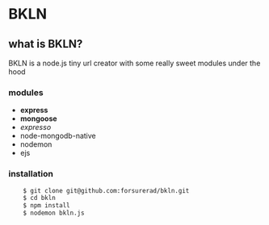 
BKLN
====

## what is BKLN?

BKLN is a node.js tiny url creator with some really sweet modules under the hood

### modules

- **express**
- **mongoose**
- _expresso_
- node-mongodb-native
- nodemon
- ejs

### installation

```bash
	$ git clone git@github.com:forsurerad/bkln.git
	$ cd bkln
	$ npm install
	$ nodemon bkln.js
```